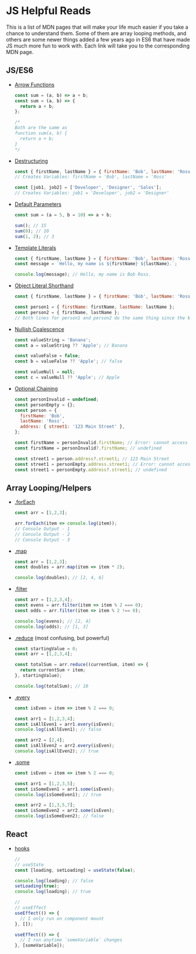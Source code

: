 # JS Helpful Reads

This is a list of MDN pages that will make your life much easier if you take a chance to understand them. Some of them are array looping methods, and others are some newer things added a few years ago in ES6 that have made JS much more fun to work with. Each link will take you to the corresponding MDN page.

## JS/ES6

- [Arrow Functions](https://developer.mozilla.org/en-US/docs/Web/JavaScript/Reference/Functions/Arrow_functions)

    ```js
    const sum = (a, b) => a + b;
    const sum = (a, b) => {
      return a + b;
    };

    /*
    Both are the same as 
    function sum(a, b) {
      return a + b;
    }
    */
    ```

- [Destructuring](https://developer.mozilla.org/en-US/docs/Web/JavaScript/Reference/Operators/Destructuring_assignment)

    ```js
    const { firstName, lastName } = { firstName: 'Bob', lastName: 'Ross' };
    // Creates Variables: firstName = 'Bob', lastName = 'Ross'

    const [job1, job2] = ['Developer', 'Designer', 'Sales'];
    // Creates Variables: job1 = 'Developer', job2 = 'Designer'
    ```

- [Default Parameters](https://developer.mozilla.org/en-US/docs/Web/JavaScript/Reference/Functions/Default_parameters)

    ```js
    const sum = (a = 5, b = 10) => a + b;

    sum(); // 15
    sum(0); // 10
    sum(1, 2); // 3
    ```

- [Template Literals](https://developer.mozilla.org/en-US/docs/Web/JavaScript/Reference/Template_literals)

    ```js
    const { firstName, lastName } = { firstName: 'Bob', lastName: 'Ross' };
    const message = `Hello, my name is ${firstName} ${lastName}.`;
    
    console.log(message); // Hello, my name is Bob Ross.
    ```

- [Object Literal Shorthand](https://developer.mozilla.org/en-US/docs/Web/JavaScript/Reference/Operators/Object_initializer)

    ```js
    const { firstName, lastName } = { firstName: 'Bob', lastName: 'Ross' };
    
    const person1 = { firstName: firstName, lastName: lastName };
    const person2 = { firstName, lastName };
    // Both lines for person1 and person2 do the same thing since the key and value are the same.
    ```

- [Nullish Coalescence](https://developer.mozilla.org/en-US/docs/Web/JavaScript/Reference/Operators/Nullish_coalescing_operator)

    ```js
    const valueString = 'Banana';
    const a = valueString ?? 'Apple'; // Banana

    const valueFalse = false;
    const b = valueFalse ?? 'Apple'; // false

    const valueNull = null;
    const c = valueNull ?? 'Apple'; // Apple
    ```

- [Optional Chaining](https://developer.mozilla.org/en-US/docs/Web/JavaScript/Reference/Operators/Optional_chaining)

    ```js
    const personInvalid = undefined;
    const personEmpty = {};
    const person = { 
      firstName: 'Bob',
      lastName: 'Ross',
      address: { street1: '123 Main Street' },
    };

    const firstName = personInvalid.firstName; // Error: cannot access firstName of undefined
    const firstName = personInvalid?.firstName; // undefined

    const street1 = person.address?.street1; // 123 Main Street
    const street1 = personEmpty.address.street1; // Error: cannot access street1 of undefined
    const street1 = personEmpty.address?.street1; // undefined
    ```

## Array Looping/Helpers

- [.forEach](https://developer.mozilla.org/en-US/docs/Web/JavaScript/Reference/Global_Objects/Array/forEach)

    ```js
    const arr = [1,2,3];

    arr.forEach(item => console.log(item));
    // Console Output - 1
    // Console Output - 2
    // Console Output - 3
    ```

- [.map](https://developer.mozilla.org/en-US/docs/Web/JavaScript/Reference/Global_Objects/Array/map)

    ```js
    const arr = [1,2,3];
    const doubles = arr.map(item => item * 2);

    console.log(doubles); // [2, 4, 6]
    ```

- [.filter](https://developer.mozilla.org/en-US/docs/Web/JavaScript/Reference/Global_Objects/Array/filter)

    ```js
    const arr = [1,2,3,4];
    const evens = arr.filter(item => item % 2 === 0);
    const odds = arr.filter(item => item % 2 !== 0);

    console.log(evens); // [2, 4]
    console.log(odds); // [1, 3]
    ```

- [.reduce](https://developer.mozilla.org/en-US/docs/Web/JavaScript/Reference/Global_Objects/Array/reduce) (most confusing, but powerful)

    ```js
    const startingValue = 0;
    const arr = [1,2,3,4];

    const totalSum = arr.reduce((currentSum, item) => {
      return currentSum + item;
    }, startingValue);

    console.log(totalSum); // 10
    ```

- [.every](https://developer.mozilla.org/en-US/docs/Web/JavaScript/Reference/Global_Objects/Array/every)

    ```js
    const isEven = item => item % 2 === 0;

    const arr1 = [1,2,3,4];
    const isAllEven1 = arr1.every(isEven);
    console.log(isAllEven1); // false

    const arr2 = [2,4];
    const isAllEven2 = arr2.every(isEven);
    console.log(isAllEven2); // true
    ```

- [.some](https://developer.mozilla.org/en-US/docs/Web/JavaScript/Reference/Global_Objects/Array/some)

    ```js
    const isEven = item => item % 2 === 0;
    
    const arr1 = [1,2,3,5];
    const isSomeEven1 = arr1.some(isEven);
    console.log(isSomeEven1); // true

    const arr2 = [1,3,5,7];
    const isSomeEven2 = arr2.some(isEven);
    console.log(isSomeEven2); // false
    ```

## React

- [hooks](https://reactjs.org/docs/hooks-intro.html)

    ```js
    //
    // useState
    const [loading, setLoading] = useState(false);

    console.log(loading); // false
    setLoading(true);
    console.log(loading); // true

  //
    // useEffect
    useEffect(() => {
      // I only run on component mount
    }, []);

    useEffect(() => {
      // I run anytime `someVariable` changes
    }, [someVariable]);
    ```
